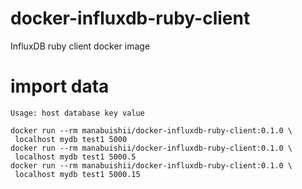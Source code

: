 # docker-influxdb-ruby-client
InfluxDB ruby client docker image


# import data

```
Usage: host database key value
```

```
docker run --rm manabuishii/docker-influxdb-ruby-client:0.1.0 \
 localhost mydb test1 5000
docker run --rm manabuishii/docker-influxdb-ruby-client:0.1.0 \
 localhost mydb test1 5000.5
docker run --rm manabuishii/docker-influxdb-ruby-client:0.1.0 \
 localhost mydb test1 5000.15
```
